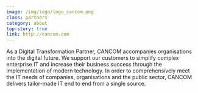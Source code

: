 ```yaml
---
image: /img/logo/logo_cancom.png
class: partners
category: about
top-story: true
link: http://cancom.com
---
```


As a Digital Transformation Partner, CANCOM accompanies organisations into the digital future. We support our customers to simplify complex enterprise IT and increase their business success through the implementation of modern technology. In order to comprehensively meet the IT needs of companies, organisations and the public sector, CANCOM delivers tailor-made IT end to end from a single source.
